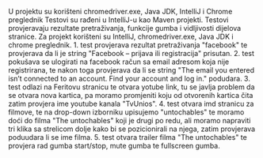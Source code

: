 U projektu su korišteni chromedriver.exe, Java JDK, IntelliJ i Chrome preglednik Testovi su rađeni u IntelliJ-u kao Maven projekti. Testovi provjeravaju rezultate pretraživanja, funkcije gumba i vidljivosti dijelova stranice.
Za projekt korišteni su  IntelliJ, chromedriver.exe, Java JDK i chrome preglednik. 1. test provjerava rezultat pretraživanja "facebook" te provjerava da li je string "Facebook – prijava ili registracija" prisutan. 2. test pokušava se ulogirati na facebook račun sa email adresom koja nije registrirana,
te nakon toga provjerava da li se string "The email you entered isn’t connected to an account. Find your account and log in." podudara. 3. test odlazi na Feritovu stranicu te otvara yotube link, tu se javlja problem da se otvara nova kartica, pa moramo promjeniti koju od otvorenih kartica čita
zatim provjera ime youtube kanala "TvUnios". 4. test otvara imd stranicu za filmove, te na drop-down izborniku upisujemo "untochables" te moramo doći do filma "The untochables" koji je drugi po redu, ali moramo napraviti tri klika sa strelicom dolje kako bi se pozicionirali na njega,
zatim provjerava poduudara li se ime filma. 5. test otvara trailer filma "The untochables" te provjera rad gumba start/stop, mute gumba te fullscreen gumba.
